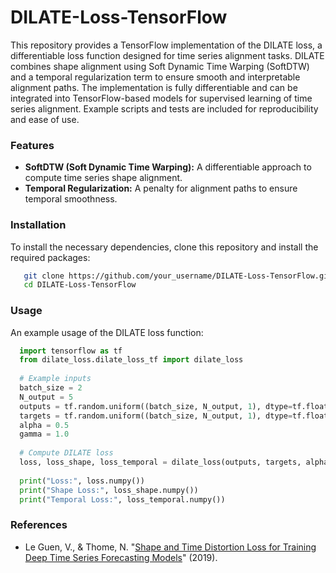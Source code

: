# DILATE-Loss-TensorFlow
This repository provides a TensorFlow implementation of the DILATE loss, a differentiable loss function designed for time series alignment tasks. DILATE combines shape alignment using Soft Dynamic Time Warping (SoftDTW) and a temporal regularization term to ensure smooth and interpretable alignment paths. The implementation is fully differentiable and can be integrated into TensorFlow-based models for supervised learning of time series alignment. Example scripts and tests are included for reproducibility and ease of use.


### Features
- **SoftDTW (Soft Dynamic Time Warping):** A differentiable approach to compute time series shape alignment.
- **Temporal Regularization:** A penalty for alignment paths to ensure temporal smoothness.


### Installation
To install the necessary dependencies, clone this repository and install the required packages:
```bash
   git clone https://github.com/your_username/DILATE-Loss-TensorFlow.git
   cd DILATE-Loss-TensorFlow
```

### Usage
An example usage of the DILATE loss function:
```python
  import tensorflow as tf
  from dilate_loss.dilate_loss_tf import dilate_loss
  
  # Example inputs
  batch_size = 2
  N_output = 5
  outputs = tf.random.uniform((batch_size, N_output, 1), dtype=tf.float32)
  targets = tf.random.uniform((batch_size, N_output, 1), dtype=tf.float32)
  alpha = 0.5
  gamma = 1.0
  
  # Compute DILATE loss
  loss, loss_shape, loss_temporal = dilate_loss(outputs, targets, alpha, gamma)
  
  print("Loss:", loss.numpy())
  print("Shape Loss:", loss_shape.numpy())
  print("Temporal Loss:", loss_temporal.numpy())
```

### References
- Le Guen, V., & Thome, N. "[Shape and Time Distortion Loss for Training Deep Time Series Forecasting Models](https://arxiv.org/abs/1909.09020)" (2019).
